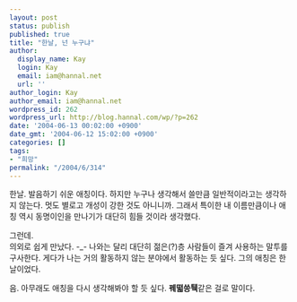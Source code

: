 ```yaml
---
layout: post
status: publish
published: true
title: "한날, 넌 누구냐"
author:
  display_name: Kay
  login: Kay
  email: iam@hannal.net
  url: ''
author_login: Kay
author_email: iam@hannal.net
wordpress_id: 262
wordpress_url: http://blog.hannal.com/wp/?p=262
date: '2004-06-13 00:02:00 +0900'
date_gmt: '2004-06-12 15:02:00 +0900'
categories: []
tags:
- "희망"
permalink: "/2004/6/314"
---
```

<p>한날. 발음하기 쉬운 애칭이다. 하지만 누구나 생각해서 쓸만큼 일반적이라고는 생각하지 않는다. 멋도 별로고 개성이 강한 것도 아니니까. 그래서 특이한 내 이름만큼이나 애칭 역시 동명이인을 만나기가 대단히 힘들 것이라 생각했다.</p>
<p>그런데.<br />
의외로 쉽게 만났다. -_- 나와는 달리 대단히 젊은(?)층 사람들이 즐겨 사용하는 말투를 구사한다. 게다가 나는 거의 활동하지 않는 분야에서 활동하는 듯 싶다. 그의 애칭은 한날이었다.</p>
<p>음. 아무래도 애칭을 다시 생각해봐야 할 듯 싶다. <b>꿰떫&#50437;&#53861;</b>같은 걸로 말이다.</p>
